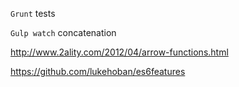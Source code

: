 ```Grunt``` tests

```Gulp watch``` concatenation

http://www.2ality.com/2012/04/arrow-functions.html

https://github.com/lukehoban/es6features
